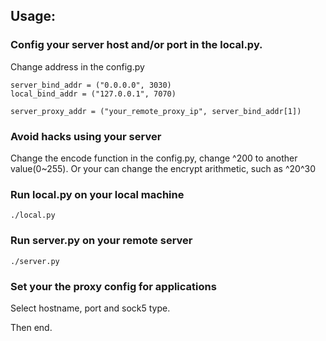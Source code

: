 ## Usage:

### Config your server host and/or port in the local.py.
Change address in the config.py

```
server_bind_addr = ("0.0.0.0", 3030)
local_bind_addr = ("127.0.0.1", 7070)

server_proxy_addr = ("your_remote_proxy_ip", server_bind_addr[1])
```

### Avoid hacks using your server
Change the encode function in the config.py, change ^200 to another value(0~255). Or your can change the encrypt arithmetic, such as ^20^30

### Run local.py on your local machine

	./local.py

### Run server.py on your remote server

	./server.py

### Set your the proxy config for applications
Select hostname, port and sock5 type.

Then end.

